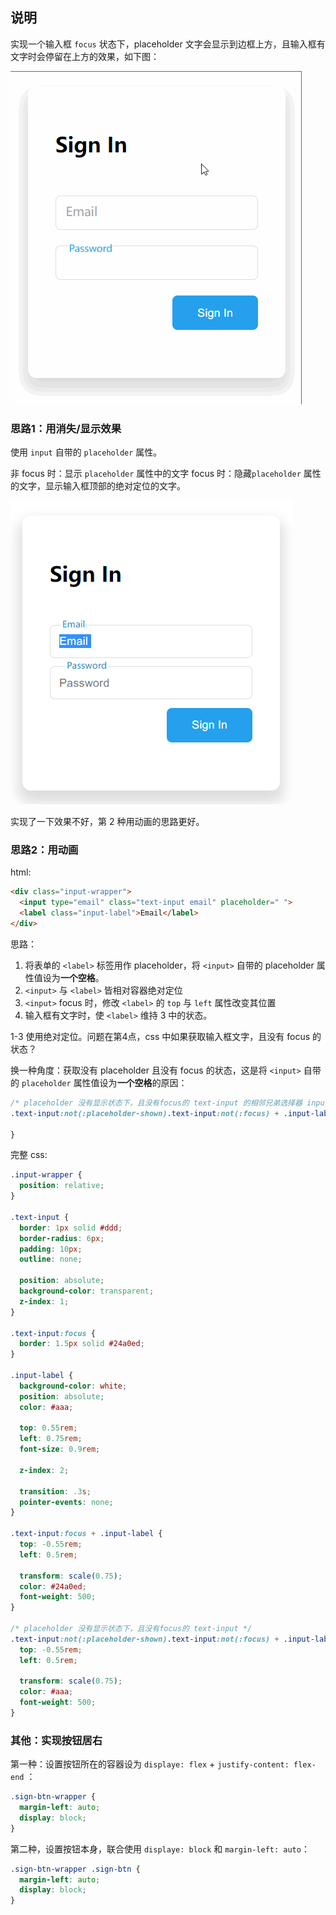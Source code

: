 ## 说明

实现一个输入框 `focus` 状态下，placeholder 文字会显示到边框上方，且输入框有文字时会停留在上方的效果，如下图：

![sign-form-animation2](./images/sign-form-animation2.gif)

### 思路1：用消失/显示效果

使用 `input` 自带的 `placeholder` 属性。

非 focus 时：显示 `placeholder` 属性中的文字
focus 时：隐藏`placeholder` 属性的文字，显示输入框顶部的绝对定位的文字。

![sign-in-form-1](./images/sign-in-form-1.png)

实现了一下效果不好，第 2 种用动画的思路更好。

### 思路2：用动画

html:

```html
<div class="input-wrapper">
  <input type="email" class="text-input email" placeholder=" ">
  <label class="input-label">Email</label>
</div>
```

思路：

1. 将表单的 `<label>` 标签用作 placeholder，将 `<input>` 自带的 placeholder 属性值设为**一个空格**。
2. `<input>` 与 `<label>` 皆相对容器绝对定位
3. `<input>` focus 时，修改 `<label>` 的 `top` 与 `left` 属性改变其位置
4. 输入框有文字时，使 `<label>` 维持 3 中的状态。

1-3 使用绝对定位。问题在第4点，css 中如果获取输入框文字，且没有 focus 的状态？

换一种角度：获取没有 placeholder 且没有 focus 的状态，这是将 `<input>` 自带的 `placeholder` 属性值设为**一个空格**的原因：

```css
/* placeholder 没有显示状态下，且没有focus的 text-input 的相邻兄弟选择器 input-label */
.text-input:not(:placeholder-shown).text-input:not(:focus) + .input-label {

}
```

完整 css:
```css
.input-wrapper {
  position: relative;
}

.text-input {
  border: 1px solid #ddd;
  border-radius: 6px;
  padding: 10px;
  outline: none;

  position: absolute;
  background-color: transparent;
  z-index: 1;
}

.text-input:focus {
  border: 1.5px solid #24a0ed;
}

.input-label {
  background-color: white;
  position: absolute;
  color: #aaa;

  top: 0.55rem;
  left: 0.75rem;
  font-size: 0.9rem;

  z-index: 2;

  transition: .3s;
  pointer-events: none;
}

.text-input:focus + .input-label {
  top: -0.55rem;
  left: 0.5rem;

  transform: scale(0.75);
  color: #24a0ed;
  font-weight: 500;
}

/* placeholder 没有显示状态下，且没有focus的 text-input */
.text-input:not(:placeholder-shown).text-input:not(:focus) + .input-label {
  top: -0.55rem;
  left: 0.5rem;

  transform: scale(0.75);
  color: #aaa;
  font-weight: 500;
}

```

### 其他：实现按钮居右

第一种：设置按钮所在的容器设为 `displaye: flex` + `justify-content: flex-end` ：
```css
.sign-btn-wrapper {
  margin-left: auto;
  display: block;
}
```

第二种，设置按钮本身，联合使用 `displaye: block` 和 `margin-left: auto`：

```css
.sign-btn-wrapper .sign-btn {
  margin-left: auto;
  display: block;
}
```
